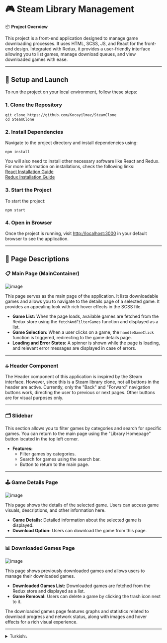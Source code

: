 # 🎮 Steam Library Management

📦 **Project Overview**

This project is a front-end application designed to manage game downloading processes. It uses HTML, SCSS, JS, and React for the front-end design. Integrated with Redux, it provides a user-friendly interface allowing you to list games, manage download queues, and view downloaded games with ease.

---

## 🚀 Setup and Launch

To run the project on your local environment, follow these steps:

### 1. Clone the Repository

`git clone https://github.com/Kocayilmaz/SteamClone`  
`cd SteamClone`

### 2. Install Dependencies

Navigate to the project directory and install dependencies using:

`npm install`

You will also need to install other necessary software like React and Redux. For more information on installations, check the following links:  
[React Installation Guide](https://react.dev/learn/installation)  
[Redux Installation Guide](https://redux.js.org/introduction/installation)

### 3. Start the Project

To start the project:

`npm start`

### 4. Open in Browser

Once the project is running, visit [http://localhost:3000](http://localhost:3000) in your default browser to see the application.

---

## 📄 Page Descriptions

### 📋 **Main Page (MainContainer)**

![image](https://github.com/user-attachments/assets/c4a30271-1fea-46c4-8ff4-139a49ab654c)

This page serves as the main page of the application. It lists downloadable games and allows you to navigate to the details page of a selected game. It provides an appealing look with rich hover effects in the SCSS file.

- **Game List:** When the page loads, available games are fetched from the Redux store using the `fetchAndFilterGames` function and displayed as a list.
- **Game Selection:** When a user clicks on a game, the `handleGameClick` function is triggered, redirecting to the game details page.
- **Loading and Error States:** A spinner is shown while the page is loading, and relevant error messages are displayed in case of errors.

---

### 🔝 **Header Component**

The Header component of this application is inspired by the Steam interface. However, since this is a Steam library clone, not all buttons in the header are active. Currently, only the "Back" and "Forward" navigation buttons work, directing the user to previous or next pages. Other buttons are for visual purposes only.

---

### 🗂️ **Slidebar**

This section allows you to filter games by categories and search for specific games. You can return to the main page using the "Library Homepage" button located in the top left corner.

- **Features:**
  - Filter games by categories.
  - Search for games using the search bar.
  - Button to return to the main page.

---

### 🕹️ **Game Details Page**

![image](https://github.com/user-attachments/assets/a1273f80-56f9-45be-bd7a-d28468ad545c)

This page shows the details of the selected game. Users can access game visuals, descriptions, and other information here.

- **Game Details:** Detailed information about the selected game is displayed.
- **Download Option:** Users can download the game from this page.

---

### 📊 **Downloaded Games Page**

![image](https://github.com/user-attachments/assets/6ef2cb1b-84e0-4784-9326-eac133bd41ca)

This page shows previously downloaded games and allows users to manage their downloaded games.

- **Downloaded Games List:** Downloaded games are fetched from the Redux store and displayed as a list.
- **Game Removal:** Users can delete a game by clicking the trash icon next to it.

The downloaded games page features graphs and statistics related to download progress and network status, along with images and hover effects for a rich visual experience.


---
<details>
  <summary>Turkish⤵️</summary>


# 🎮 Steam Kütüphane Yönetimi

📦 **Projeye Genel Bakış**

Bu proje, oyun indirme işlemlerini yönetmenizi sağlamak amacıyla yapılmış sadece front-end’ten oluşan bir uygulamadır. Ön yüz tasarımı için HTML, SCSS, JS ve React kullanılmıştır. Redux ile entegre edilmiş, kullanıcı dostu bir arayüz sunarak, oyunları sıralama, indirme kuyruğunu yönetme ve indirilmiş oyunları görüntüleme gibi işlemleri kolaylıkla yapmanıza imkan tanır.

---

## 🚀 Kurulum ve Başlatma

Projeyi yerel ortamınızda çalıştırmak için aşağıdaki adımları izleyin:

### 1. Projeyi Klonlayın

`git clone https://github.com/Kocayilmaz/SteamClone`  
`cd SteamClone`

### 2. Gerekli Paketleri Yükleyin

Proje dizinine gidin ve bağımlılıkları yüklemek için:

`npm install`

React ve Redux gibi diğer gerekli yazılımların kurulumu da gerekmektedir. Kurulumlar hakkında daha fazla bilgi için aşağıdaki linklere bakabilirsiniz:  
[React Kurulum Kılavuzu](https://react.dev/learn/installation)  
[Redux Kurulum Kılavuzu](https://redux.js.org/introduction/installation)

### 3. Projeyi Başlatın

Projeyi başlatmak için:

`npm start`

### 4. Tarayıcıda Açın

Proje çalıştığında, varsayılan tarayıcınızda [http://localhost:3000](http://localhost:3000) adresini ziyaret ederek uygulamayı görebilirsiniz.

---

## 📄 Sayfa Açıklamaları

### 📋 **Ana Sayfa (MainContainer)**

![image](https://github.com/user-attachments/assets/c4a30271-1fea-46c4-8ff4-139a49ab654c)

Bu sayfa, uygulamanın ana sayfasıdır. Sayfa, indirilebilir oyunları listeler ve seçilen bir oyunun detaylarına gitmenize imkan tanır. SCSS dosyasında sunduğu zengin hover'larla göze hitap eden bir görüntü sağlar.

- **Oyun Listesi:** Sayfa yüklendiğinde, mevcut oyunlar `fetchAndFilterGames` fonksiyonu ile Redux store'dan çekilir ve liste olarak gösterilir.
- **Oyun Seçimi:** Kullanıcı bir oyuna tıkladığında, `handleGameClick` fonksiyonu tetiklenir ve oyun detay sayfasına yönlendirilir.
- **Yükleniyor ve Hata Durumları:** Sayfa yüklenirken bir spinner gösterilir ve hata durumunda ilgili hata mesajı ekrana yansıtılır.

---

### 🔝 **Header Bileşeni**

Bu uygulamanın Header bileşeni, Steam arayüzünden esinlenerek tasarlanmıştır. Ancak, bu bir Steam kütüphanesi klonudur ve bu nedenle header'daki tüm butonlar aktif değildir. Şu an için sadece "Geri" ve "İleri" navigasyon tuşları çalışmaktadır, bu tuşlar kullanıcıyı önceki veya sonraki sayfalara yönlendirir. Diğer butonlar ise yalnızca görsel amaçlıdır.

---

### 🗂️ **Slidebar**

Bu kısım, oyunlarınızı kategorilere göre filtrelemenizi sağlar. Ayrıca, belirli oyunları aramanıza olanak tanır. Sol üst köşede bulunan "Kütüphane Ana Sayfası" butonu ile ana sayfaya geri dönebilirsiniz.

- **Özellikler:**
  - Kategorilere göre oyun filtreleme.
  - Arama çubuğu ile oyun arama.
  - Ana sayfaya dönme butonu.

---

### 🕹️ **Oyun Detay Sayfası**

![image](https://github.com/user-attachments/assets/a1273f80-56f9-45be-bd7a-d28468ad545c)

Bu sayfa, seçilen oyunun detaylarını gösterir. Kullanıcı, oyunun görsellerine, açıklamasına ve diğer bilgilere buradan ulaşabilir.

- **Oyun Detayları:** Seçilen oyun hakkında detaylı bilgi gösterilir.
- **İndirme Seçeneği:** Kullanıcı, bu sayfa üzerinden oyunu indirebilir.

---

### 📊 **İndirilen Oyunlar Sayfası**

![image](https://github.com/user-attachments/assets/6ef2cb1b-84e0-4784-9326-eac133bd41ca)

Bu sayfa, daha önce indirilmiş oyunları görüntüler ve kullanıcıya indirdiği oyunları yönetme imkanı sağlar.

- **İndirilen Oyunlar Listesi:** İndirilmiş oyunlar Redux store'dan alınır ve liste olarak ekrana yansıtılır.
- **Oyun Silme:** Kullanıcı, oyunların yanında bulunan çöp kutusu ikonuna tıklayarak oyunu silebilir.

İndirilenler oyun sayfasında indirilen oyunun ilerleme durumunu gösteren grafik ve ağ durumlarını gösteren bit sayılarının yanında üst konteynırdaki oyun resimleri ve hover'lar zengin bir görünüm sunmaktadır.

